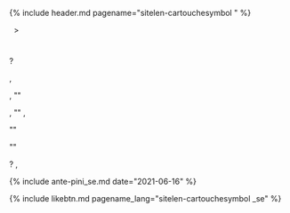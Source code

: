 {% include header.md pagename="sitelen-cartouchesymbol <i class='twa twa-brain'></i><i class='twa twa-waving-hand'></i><i class='twa twa-backhand-index-pointing-down'></i><i class='twa twa-dashing-away'></i><i class='twa twa-waving-hand'></i><i class='twa twa-input-symbols'></i>" %}



<span class="se">[<span style="background-color:#574500;"><i class='twa twa-house'></i></span>](https://joelthomastr.github.io/tokipona/README_se)&nbsp;&nbsp;>&nbsp;&nbsp;<i class='twa twa-page-facing-up'></i><i class='twa twa-backhand-index-pointing-down'></i></span>

# <span class="se"><i class='twa twa-high-voltage'></i><i class='twa twa-shuffle-tracks-button'></i><i class='twa twa-stop-button'></i><i class='twa twa-speaking-head'></i><i class='twa twa-thumbs-up'></i></span>

> <span class="se"><i class='twa twa-backhand-index-pointing-left'></i><i class='twa twa-outbox-tray'></i><i class='twa twa-fast-forward-button'></i><i class='twa twa-page-facing-up'></i><i class='twa twa-backhand-index-pointing-down'></i><i class='twa twa-round-pushpin'></i> [<span style="background-color:#574500;"><i class='twa twa-page-facing-up'></i><i class='twa twa-alarm-clock'></i><i class='twa twa-keycap'></i><i class='twa twa-bread'></i></span>](https://liputenpo.org/lipu-tenpo-nanpa-pan/)</span>

<span class="se">[<span style="background-color:#574500;"><i class='twa twa-page-facing-up'></i><i class='twa twa-alarm-clock'></i><i class='twa twa-keycap'></i><i class='twa twa-crescent-moon'></i></span>](https://liputenpo.org/lipu-tenpo-nanpa-mun/) <i class='twa twa-upwards-button'></i><i class='twa twa-backhand-index-pointing-left'></i><i class='twa twa-speaking-head'></i><i class='twa twa-fast-forward-button'></i><i class='twa twa-backhand-index-pointing-down'></i><i class="twa twa-division-sign"></i><i class='twa twa-speaking-head'></i><i class='twa twa-thumbs-up'></i><i class='twa twa-play-button'></i><i class='twa twa-balance-scale'></i><i class='twa twa-cross-mark'></i><i class='twa twa-framed-picture'></i><i class='twa twa-input-symbols'></i><i class='twa twa-brain'></i><i class='twa twa-waving-hand'></i><i class='twa twa-backhand-index-pointing-down'></i><i class='twa twa-dashing-away'></i><i class='twa twa-waving-hand'></i><i class='twa twa-input-symbols'></i><i class='twa twa-play-button'></i><i class='twa twa-balance-scale'></i><i class='twa twa-framed-picture'></i><i class='twa twa-input-symbols'></i><i class='twa twa-raised-hand'></i><i class='twa twa-anchor'></i><i class='twa twa-framed-picture'></i><i class='twa twa-record-button'></i><i class='twa twa-backhand-index-pointing-down'></i><i class='twa twa-anchor'></i><i class='twa twa-input-symbols'></i><i class="twa twa-minus-sign"></i><i class='twa twa-backhand-index-pointing-down'></i><i class='twa twa-play-button'></i><i class='twa twa-right-arrow-curving-left'></i><i class='twa twa-backhand-index-pointing-down'></i><i class="twa twa-division-sign"></i><i class='twa twa-speaking-head'></i><i class='twa twa-thumbs-up'></i><i class='twa twa-play-button'></i><i class='twa twa-handbag'></i><i class='twa twa-cross-mark'></i><i class='twa twa-fast-forward-button'></i><i class='twa twa-speech-balloon'></i><i class='twa twa-left-arrow-curving-right'></i><i class='twa twa-spiral-shell'></i><i class='twa twa-infinity'></i><i class='twa twa-stop-button'></i><i class='twa twa-face-without-mouth'></i><i class='twa twa-bust-in-silhouette'></i><i class="twa twa-minus-sign"></i><i class='twa twa-bust-in-silhouette'></i><i class='twa twa-play-button'></i><i class='twa twa-thought-balloon'></i><i class='twa twa-speaking-head'></i><i class='twa twa-fast-forward-button'></i><i class='twa twa-brain'></i><i class='twa twa-elephant'></i><i class='twa twa-wrench'></i><i class='twa twa-speaking-head'></i><i class='twa twa-thumbs-up'></i><i class='twa twa-upwards-button'></i><i class='twa twa-bust-in-silhouette'></i><i class='twa twa-play-button'></i><i class='twa twa-thought-balloon'></i><i class='twa twa-wrench'></i><i class='twa twa-busts-in-silhouette'></i><i class='twa twa-speech-balloon'></i><i class="twa twa-minus-sign"></i></span>

<span class="se"><i class='twa twa-framed-picture'></i><i class='twa twa-input-symbols'></i><i class='twa twa-brain'></i><i class='twa twa-waving-hand'></i><i class='twa twa-backhand-index-pointing-down'></i><i class='twa twa-dashing-away'></i><i class='twa twa-waving-hand'></i><i class='twa twa-input-symbols'></i><i class='twa twa-play-button'></i><i class='twa twa-handbag'></i><i class='twa twa-fast-forward-button'></i><i class='twa twa-spiral-shell'></i><i class='twa twa-thumbs-up'></i><i class='twa twa-open-hands'></i><i class="twa twa-minus-sign"></i><i class='twa twa-thinking-face'></i><i class='twa twa-framed-picture'></i><i class='twa twa-input-symbols'></i><i class='twa twa-raised-hand'></i><i class='twa twa-anchor'></i><i class='twa twa-framed-picture'></i><i class='twa twa-record-button'></i><i class='twa twa-backhand-index-pointing-down'></i><i class='twa twa-anchor'></i><i class='twa twa-input-symbols'></i><i class='twa twa-play-button'></i><i class='twa twa-handbag'></i><i class='twa twa-fast-forward-button'></i><i class='twa twa-spiral-shell'></i><i class='twa twa-thumbs-up'></i><i class='twa twa-open-hands'></i><i class='twa twa-shuffle-tracks-button'></i><i class='twa twa-fast-forward-button'></i><i class='twa twa-high-voltage'></i><i class='twa twa-shuffle-tracks-button'></i><i class="twa twa-minus-sign"></i><i class='twa twa-speaking-head'></i><i class='twa twa-shuffle-tracks-button'></i><i class='twa twa-stop-button'></i><i class='twa twa-speaking-head'></i><i class='twa twa-thumbs-up'></i><i class='twa twa-play-button'></i><i class='twa twa-thumbs-up'></i><i class="twa twa-minus-sign"></i><i class='twa twa-backhand-index-pointing-up'></i><i class='twa twa-infinity'></i><i class='twa twa-play-button'></i><i class='twa twa-balance-scale'></i><i class='twa twa-framed-picture'></i><i class='twa twa-input-symbols'></i><i class='twa twa-brain'></i><i class='twa twa-waving-hand'></i><i class='twa twa-backhand-index-pointing-down'></i><i class='twa twa-dashing-away'></i><i class='twa twa-waving-hand'></i><i class='twa twa-input-symbols'></i><i class="twa twa-minus-sign"></i><i class='twa twa-thinking-face'></i><i class='twa twa-speaking-head'></i><i class='twa twa-thumbs-up'></i><i class='twa twa-thinking-face'></i><i class='twa twa-play-button'></i><i class='twa twa-balance-scale'></i><i class='twa twa-framed-picture'></i><i class='twa twa-input-symbols'></i><i class='twa twa-raised-hand'></i><i class='twa twa-anchor'></i><i class='twa twa-framed-picture'></i><i class='twa twa-record-button'></i><i class='twa twa-backhand-index-pointing-down'></i><i class='twa twa-anchor'></i><i class='twa twa-input-symbols'></i><i class='twa twa-play-button'></i><i class='twa twa-handbag'></i><i class='twa twa-fast-forward-button'></i><i class='twa twa-high-voltage'></i><i class='twa twa-shuffle-tracks-button'></i><i class='twa twa-balance-scale'></i><i class='twa twa-framed-picture'></i><i class='twa twa-input-symbols'></i><i class='twa twa-raised-hand'></i><i class='twa twa-anchor'></i><i class='twa twa-framed-picture'></i><i class='twa twa-record-button'></i><i class='twa twa-backhand-index-pointing-down'></i><i class='twa twa-anchor'></i><i class='twa twa-input-symbols'></i><i class="twa twa-minus-sign"></i><i class='twa twa-high-voltage'></i><i class='twa twa-backhand-index-pointing-down'></i><i class='twa twa-play-button'></i><i class='twa twa-question-mark'></i>?</span>

<span class="se"><i class='twa twa-keycap'></i><i class='twa twa-index-pointing-up'></i><i class='twa twa-upwards-button'></i>, <i class='twa twa-speaking-head'></i><i class='twa twa-thumbs-up'></i><i class='twa twa-play-button'></i><i class='twa twa-handbag'></i><i class='twa twa-fast-forward-button'></i><i class='twa twa-speech-balloon'></i><i class='twa twa-stop-button'></i><i class='twa twa-open-hands'></i><i class='twa twa-mouse-face'></i><i class="twa twa-minus-sign"></i><i class='twa twa-backhand-index-pointing-down'></i><i class='twa twa-upwards-button'></i><i class='twa twa-bust-in-silhouette'></i><i class='twa twa-play-button'></i><i class='twa twa-flexed-biceps'></i><i class='twa twa-person-walking'></i><i class='twa twa-brain'></i><i class='twa twa-fast-forward-button'></i><i class='twa twa-speaking-head'></i><i class='twa twa-thumbs-up'></i><i class='twa twa-wrench'></i><i class='twa twa-alarm-clock'></i><i class='twa twa-mouse-face'></i><i class="twa twa-minus-sign"></i></span>

<span class="se"><i class='twa twa-keycap'></i><i class='twa twa-victory-hand'></i><i class='twa twa-upwards-button'></i>, <i class='twa twa-speaking-head'></i><i class='twa twa-thumbs-up'></i><i class='twa twa-play-button'></i><i class='twa twa-handbag'></i><i class='twa twa-cross-mark'></i><i class='twa twa-fast-forward-button'></i><i class='twa twa-speech-balloon'></i><i class='twa twa-elephant'></i><i class='twa twa-cyclone'></i><i class="twa twa-minus-sign"></i><i class='twa twa-speaking-head'></i><i class='twa twa-family'></i><i class='twa twa-upwards-button'></i><i class='twa twa-speech-balloon'></i><i class='twa twa-elephant'></i><i class='twa twa-play-button'></i><i class='twa twa-cyclone'></i><i class='twa twa-right-arrow-curving-left'></i><i class='twa twa-backhand-index-pointing-down'></i><i class="twa twa-division-sign"></i><i class='twa twa-bust-in-silhouette'></i><i class='twa twa-play-button'></i><i class='twa twa-wrench'></i><i class='twa twa-backhand-index-pointing-up'></i><i class='twa twa-upwards-button'></i><i class='twa twa-flexed-biceps'></i><i class='twa twa-upwards-button'></i><i class='twa twa-bust-in-silhouette'></i><i class='twa twa-play-button'></i><i class='twa twa-brain'></i><i class='twa twa-cross-mark'></i><i class='twa twa-fast-forward-button'></i><i class='twa twa-dashing-away'></i><i class='twa twa-backhand-index-pointing-up'></i><i class="twa twa-minus-sign"></i><i class='twa twa-bust-in-silhouette'></i><i class='twa twa-play-button'></i><i class='twa twa-ear'></i><i class='twa twa-fast-forward-button'></i><i class='twa twa-speech-balloon'></i><i class='twa twa-elephant'></i><i class='twa twa-backhand-index-pointing-up'></i><i class='twa twa-play-button'></i><i class='twa twa-flexed-biceps'></i><i class='twa twa-speaking-head'></i><i class='twa twa-fast-forward-button'></i><i class='twa twa-backhand-index-pointing-down'></i><i class="twa twa-division-sign"></i> "<i class='twa twa-backhand-index-pointing-left'></i><i class='twa twa-brain'></i><i class='twa twa-fast-forward-button'></i><i class='twa twa-dashing-away'></i><i class='twa twa-stop-button'></i><i class='twa twa-speech-balloon'></i><i class='twa twa-backhand-index-pointing-down'></i><i class="twa twa-minus-sign"></i>" <i class='twa twa-thinking-face'></i><i class='twa twa-backhand-index-pointing-up'></i><i class='twa twa-play-button'></i><i class='twa twa-brain'></i><i class='twa twa-cross-mark'></i><i class="twa twa-minus-sign"></i><i class='twa twa-bust-in-silhouette'></i><i class='twa twa-play-button'></i><i class='twa twa-wrench'></i><i class='twa twa-speaking-head'></i><i class='twa twa-thumbs-up'></i><i class='twa twa-upwards-button'></i><i class='twa twa-backhand-index-pointing-up'></i><i class='twa twa-play-button'></i><i class='twa twa-thought-balloon'></i><i class='twa twa-brain'></i><i class='twa twa-thumbs-up'></i><i class='twa twa-fast-forward-button'></i><i class='twa twa-dashing-away'></i><i class="twa twa-minus-sign"></i><i class='twa twa-bust-in-silhouette'></i><i class='twa twa-play-button'></i><i class='twa twa-wrench'></i><i class='twa twa-speaking-head'></i><i class='twa twa-thumbs-up'></i><i class='twa twa-round-pushpin'></i><i class='twa twa-motorway'></i><i class='twa twa-thumbs-up'></i><i class='twa twa-upwards-button'></i><i class='twa twa-bust-in-silhouette'></i><i class='twa twa-shuffle-tracks-button'></i><i class='twa twa-play-button'></i><i class='twa twa-brain'></i><i class='twa twa-thumbs-up'></i><i class='twa twa-fast-forward-button'></i><i class='twa twa-dashing-away'></i><i class='twa twa-stop-button'></i><i class='twa twa-speaking-head'></i><i class='twa twa-bust-in-silhouette'></i><i class="twa twa-minus-sign"></i></span>

<span class="se"><i class='twa twa-keycap'></i><i class='twa twa-victory-hand'></i><i class='twa twa-index-pointing-up'></i><i class='twa twa-upwards-button'></i>, <i class='twa twa-speaking-head'></i><i class='twa twa-thumbs-up'></i><i class='twa twa-play-button'></i><i class='twa twa-handbag'></i><i class='twa twa-fast-forward-button'></i><i class='twa twa-speech-balloon'></i><i class='twa twa-stop-button'></i><i class='twa twa-open-hands'></i><i class='twa twa-anchor'></i><i class="twa twa-minus-sign"></i><i class='twa twa-backhand-index-pointing-right'></i><i class='twa twa-flexed-biceps'></i><i class='twa twa-speaking-head'></i><i class='twa twa-fast-forward-button'></i><i class='twa twa-backhand-index-pointing-down'></i><i class="twa twa-division-sign"></i> "<i class='twa twa-backhand-index-pointing-down'></i><i class='twa twa-play-button'></i><i class='twa twa-balance-scale'></i><i class='twa twa-speaking-head'></i><i class='twa twa-backhand-index-pointing-right'></i><i class='twa twa-keycap'></i><i class='twa twa-index-pointing-up'></i><i class="twa twa-minus-sign"></i>" <i class='twa twa-cross-mark'></i>, <i class='twa twa-backhand-index-pointing-down'></i><i class='twa twa-play-button'></i><i class='twa twa-spiral-shell'></i><i class='twa twa-shuffle-tracks-button'></i><i class="twa twa-minus-sign"></i><i class='twa twa-speaking-head'></i><i class='twa twa-wrapped-gift'></i><i class='twa twa-open-hands'></i><i class='twa twa-play-button'></i><i class='twa twa-handbag'></i><i class='twa twa-fast-forward-button'></i><i class='twa twa-speech-balloon'></i><i class='twa twa-stop-button'></i><i class='twa twa-open-hands'></i><i class='twa twa-mouse-face'></i><i class="twa twa-minus-sign"></i><i class='twa twa-thinking-face'></i><i class='twa twa-speaking-head'></i><i class='twa twa-wrapped-gift'></i><i class='twa twa-open-hands'></i><i class='twa twa-upwards-button'></i><i class='twa twa-backhand-index-pointing-right'></i><i class='twa twa-flexed-biceps'></i><i class='twa twa-raised-fist'></i><i class='twa twa-fast-forward-button'></i><i class='twa twa-speech-balloon'></i><i class='twa twa-wrapped-gift'></i><i class='twa twa-wrench'></i><i class='twa twa-motorway'></i><i class='twa twa-backhand-index-pointing-down'></i><i class="twa twa-division-sign"></i><i class='twa twa-backhand-index-pointing-right'></i><i class='twa twa-index-pointing-up'></i><i class='twa twa-fast-forward-button'></i><i class='twa twa-speech-balloon'></i><i class='twa twa-open-hands'></i><i class='twa twa-yin-yang'></i><i class='twa twa-speaker-low-volume'></i><i class='twa twa-open-hands'></i><i class="twa twa-minus-sign"></i><i class='twa twa-thinking-face'></i><i class='twa twa-speaking-head'></i><i class='twa twa-thumbs-up'></i><i class='twa twa-play-button'></i><i class='twa twa-balance-scale'></i><i class='twa twa-framed-picture'></i><i class='twa twa-input-symbols'></i><i class='twa twa-raised-hand'></i><i class='twa twa-anchor'></i><i class='twa twa-framed-picture'></i><i class='twa twa-record-button'></i><i class='twa twa-backhand-index-pointing-down'></i><i class='twa twa-anchor'></i><i class='twa twa-input-symbols'></i><i class="twa twa-minus-sign"></i><i class='twa twa-keycap'></i><i class='twa twa-stop-button'></i><i class='twa twa-framed-picture'></i><i class='twa twa-infinity'></i><i class='twa twa-stop-button'></i><i class='twa twa-framed-picture'></i><i class='twa twa-input-symbols'></i><i class='twa twa-raised-hand'></i><i class='twa twa-anchor'></i><i class='twa twa-framed-picture'></i><i class='twa twa-record-button'></i><i class='twa twa-backhand-index-pointing-down'></i><i class='twa twa-anchor'></i><i class='twa twa-input-symbols'></i><i class='twa twa-play-button'></i><i class='twa twa-anchor'></i><i class="twa twa-minus-sign"></i><i class='twa twa-balance-scale'></i><i class='twa twa-backhand-index-pointing-down'></i><i class='twa twa-upwards-button'></i><i class='twa twa-keycap'></i><i class='twa twa-stop-button'></i><i class='twa twa-speech-balloon'></i><i class='twa twa-infinity'></i><i class='twa twa-stop-button'></i><i class='twa twa-speaking-head'></i><i class='twa twa-thumbs-up'></i><i class='twa twa-play-button'></i><i class='twa twa-anchor'></i><i class="twa twa-minus-sign"></i></span>

<span class="se"><i class='twa twa-anchor'></i><i class='twa twa-stop-button'></i><i class='twa twa-open-hands'></i><i class='twa twa-speech-balloon'></i><i class='twa twa-play-button'></i><i class='twa twa-outbox-tray'></i><i class='twa twa-fast-forward-button'></i><i class='twa twa-high-voltage'></i><i class='twa twa-shuffle-tracks-button'></i><i class='twa twa-left-arrow-curving-right'></i><i class='twa twa-speaking-head'></i><i class='twa twa-thumbs-up'></i><i class='twa twa-right-arrow-curving-left'></i><i class='twa twa-backhand-index-pointing-down'></i><i class="twa twa-division-sign"></i><i class='twa twa-bust-in-silhouette'></i><i class='twa twa-stop-button'></i><i class='twa twa-speaking-head'></i><i class='twa twa-thumbs-up'></i><i class='twa twa-play-button'></i><i class='twa twa-red-heart'></i><i class='twa twa-fast-forward-button'></i><i class='twa twa-backhand-index-pointing-down'></i><i class="twa twa-division-sign"></i> "<i class='twa twa-backhand-index-pointing-left'></i><i class='twa twa-flexed-biceps'></i><i class='twa twa-thumbs-up'></i><i class='twa twa-fast-forward-button'></i><i class='twa twa-brain'></i><i class='twa twa-infinity'></i><i class="twa twa-minus-sign"></i><i class='twa twa-backhand-index-pointing-left'></i><i class='twa twa-eyes'></i><i class='twa twa-fast-forward-button'></i><i class='twa twa-spiral-shell'></i><i class='twa twa-cyclone'></i><i class='twa twa-wrapped-gift'></i><i class='twa twa-upwards-button'></i><i class='twa twa-backhand-index-pointing-left'></i><i class='twa twa-red-heart'></i><i class='twa twa-thumbs-down'></i><i class='twa twa-cross-mark'></i><i class='twa twa-right-arrow-curving-left'></i><i class='twa twa-backhand-index-pointing-up'></i><i class="twa twa-minus-sign"></i><i class='twa twa-backhand-index-pointing-left'></i><i class='twa twa-brain'></i><i class='twa twa-fast-forward-button'></i><i class='twa twa-backhand-index-pointing-down'></i><i class="twa twa-division-sign"></i><i class='twa twa-backhand-index-pointing-left'></i><i class='twa twa-person-walking'></i><i class='twa twa-brain'></i><i class='twa twa-fast-forward-button'></i><i class='twa twa-backhand-index-pointing-up'></i><i class='twa twa-upwards-button'></i><i class='twa twa-backhand-index-pointing-left'></i><i class='twa twa-flexed-biceps'></i><i class='twa twa-thumbs-up'></i><i class='twa twa-fast-forward-button'></i><i class='twa twa-backhand-index-pointing-up'></i><i class='twa twa-wrench'></i><i class='twa twa-speech-balloon'></i><i class='twa twa-stop-button'></i><i class='twa twa-speaking-head'></i><i class='twa twa-thumbs-up'></i><i class="twa twa-minus-sign"></i>"</span>

<span class="se"><i class='twa twa-bust-in-silhouette'></i><i class='twa twa-play-button'></i><i class='twa twa-flexed-biceps'></i><i class='twa twa-wrench'></i><i class='twa twa-speech-balloon'></i><i class='twa twa-stop-button'></i><i class='twa twa-open-hands'></i><i class='twa twa-anchor'></i><i class='twa twa-left-arrow-curving-right'></i><i class='twa twa-spiral-shell'></i><i class='twa twa-infinity'></i><i class="twa twa-minus-sign"></i><i class='twa twa-backhand-index-pointing-down'></i><i class='twa twa-play-button'></i><i class='twa twa-motorway'></i><i class='twa twa-elephant'></i><i class="twa twa-minus-sign"></i><i class='twa twa-flexed-biceps'></i><i class='twa twa-upwards-button'></i><i class='twa twa-person-walking'></i><i class='twa twa-brain'></i><i class='twa twa-stop-button'></i><i class='twa twa-motorway'></i><i class='twa twa-backhand-index-pointing-down'></i><i class='twa twa-play-button'></i><i class='twa twa-thought-balloon'></i><i class='twa twa-fast-forward-button'></i><i class='twa twa-high-voltage'></i><i class='twa twa-face-without-mouth'></i><i class='twa twa-open-hands'></i><i class="twa twa-minus-sign"></i><i class='twa twa-thinking-face'></i><i class='twa twa-chequered-flag'></i><i class='twa twa-upwards-button'></i><i class='twa twa-brain'></i><i class='twa twa-stop-button'></i><i class='twa twa-motorway'></i><i class='twa twa-backhand-index-pointing-down'></i><i class='twa twa-play-button'></i><i class='twa twa-airplane-departure'></i><i class='twa twa-fast-forward-button'></i><i class='twa twa-brain'></i><i class='twa twa-collision'></i><i class='twa twa-right-arrow-curving-left'></i><i class='twa twa-face-without-mouth'></i><i class='twa twa-bust-in-silhouette'></i><i class="twa twa-minus-sign"></i><i class='twa twa-brain'></i><i class='twa twa-collision'></i><i class='twa twa-play-button'></i><i class='twa twa-backhand-index-pointing-down'></i><i class="twa twa-division-sign"></i> "<i class='twa twa-speech-balloon'></i><i class='twa twa-spiral-shell'></i><i class='twa twa-plus-sign'></i><i class='twa twa-spiral-shell'></i><i class='twa twa-play-button'></i><i class='twa twa-balance-scale'></i><i class="twa twa-minus-sign"></i><i class='twa twa-spiral-shell'></i><i class='twa twa-index-pointing-up'></i><i class='twa twa-play-button'></i><i class='twa twa-handbag'></i><i class='twa twa-fast-forward-button'></i><i class='twa twa-speech-balloon'></i><i class='twa twa-index-pointing-up'></i><i class="twa twa-minus-sign"></i><i class='twa twa-speech-balloon'></i><i class='twa twa-index-pointing-up'></i><i class='twa twa-play-button'></i><i class='twa twa-left-arrow-curving-right'></i><i class='twa twa-spiral-shell'></i><i class='twa twa-index-pointing-up'></i><i class="twa twa-minus-sign"></i>" <i class='twa twa-bust-in-silhouette'></i><i class='twa twa-stop-button'></i><i class='twa twa-speaking-head'></i><i class='twa twa-thumbs-up'></i><i class='twa twa-play-button'></i><i class='twa twa-airplane-departure'></i><i class='twa twa-fast-forward-button'></i><i class='twa twa-brain'></i><i class='twa twa-speech-balloon'></i><i class='twa twa-collision'></i><i class='twa twa-backhand-index-pointing-down'></i><i class='twa twa-right-arrow-curving-left'></i><i class='twa twa-face-without-mouth'></i><i class='twa twa-backhand-index-pointing-up'></i><i class="twa twa-minus-sign"></i><i class='twa twa-backhand-index-pointing-up'></i><i class='twa twa-play-button'></i><i class='twa twa-person-walking'></i><i class='twa twa-brain'></i><i class='twa twa-fast-forward-button'></i><i class='twa twa-brain'></i><i class='twa twa-speech-balloon'></i><i class='twa twa-thumbs-up'></i><i class="twa twa-minus-sign"></i><i class='twa twa-brain'></i><i class='twa twa-speech-balloon'></i><i class='twa twa-thumbs-up'></i><i class='twa twa-play-button'></i><i class='twa twa-backhand-index-pointing-down'></i><i class="twa twa-division-sign"></i><i class='twa twa-speech-balloon'></i><i class='twa twa-play-button'></i><i class='twa twa-gear'></i><i class='twa twa-speaking-head'></i><i class='twa twa-thinking-face'></i><i class="twa twa-minus-sign"></i></span>

<span class="se"><i class='twa twa-backhand-index-pointing-down'></i><i class='twa twa-play-button'></i><i class='twa twa-elephant'></i><i class='twa twa-right-arrow-curving-left'></i><i class='twa twa-question-mark'></i>? <i class='twa twa-red-heart'></i><i class='twa twa-plus-sign'></i><i class='twa twa-brain'></i><i class='twa twa-bust-in-silhouette'></i><i class='twa twa-play-button'></i><i class='twa twa-balance-scale'></i><i class='twa twa-monkey'></i><i class="twa twa-minus-sign"></i><i class='twa twa-monkey'></i><i class='twa twa-play-button'></i><i class='twa twa-thought-balloon'></i><i class='twa twa-left-arrow-curving-right'></i><i class='twa twa-desert-island'></i><i class='twa twa-infinity'></i><i class="twa twa-minus-sign"></i><i class='twa twa-monkey'></i><i class='twa twa-play-button'></i><i class='twa twa-thought-balloon'></i><i class='twa twa-cross-mark'></i><i class='twa twa-anchor'></i><i class='twa twa-round-pushpin'></i><i class='twa twa-package'></i><i class="twa twa-minus-sign"></i><i class='twa twa-monkey'></i><i class='twa twa-play-button'></i><i class='twa twa-flexed-biceps'></i><i class='twa twa-cross-mark'></i><i class='twa twa-left-arrow-curving-right'></i><i class='twa twa-right-arrow-curving-left'></i><i class='twa twa-package'></i><i class='twa twa-upwards-button'></i><i class='twa twa-backhand-index-pointing-up'></i><i class='twa twa-play-button'></i><i class='twa twa-red-heart'></i><i class='twa twa-thumbs-down'></i><i class="twa twa-minus-sign"></i><i class='twa twa-package'></i><i class='twa twa-thumbs-down'></i><i class='twa twa-backhand-index-pointing-down'></i><i class='twa twa-play-button'></i><i class='twa twa-balance-scale'></i><i class='twa twa-brain'></i><i class='twa twa-speech-balloon'></i><i class='twa twa-collision'></i><i class="twa twa-minus-sign"></i><i class='twa twa-bust-in-silhouette'></i><i class='twa twa-play-button'></i><i class='twa twa-handbag'></i><i class='twa twa-fast-forward-button'></i><i class='twa twa-brain'></i><i class='twa twa-speech-balloon'></i><i class='twa twa-collision'></i><i class='twa twa-upwards-button'></i><i class='twa twa-red-heart'></i><i class='twa twa-backhand-index-pointing-up'></i><i class='twa twa-plus-sign'></i><i class='twa twa-brain'></i><i class='twa twa-backhand-index-pointing-up'></i><i class='twa twa-play-button'></i><i class='twa twa-flexed-biceps'></i><i class='twa twa-cross-mark'></i><i class='twa twa-left-arrow-curving-right'></i><i class='twa twa-spiral-shell'></i><i class='twa twa-wrapped-gift'></i><i class='twa twa-infinity'></i><i class="twa twa-minus-sign"></i><i class='twa twa-brain'></i><i class='twa twa-speech-balloon'></i><i class='twa twa-thumbs-up'></i><i class='twa twa-play-button'></i><i class='twa twa-backhand-index-pointing-down'></i><i class="twa twa-division-sign"></i><i class='twa twa-speech-balloon'></i><i class='twa twa-play-button'></i><i class='twa twa-package'></i><i class='twa twa-cross-mark'></i>, <i class='twa twa-speech-balloon'></i><i class='twa twa-play-button'></i><i class='twa twa-gear'></i><i class="twa twa-minus-sign"></i><i class='twa twa-motorway'></i><i class='twa twa-stop-button'></i><i class='twa twa-speaking-head'></i><i class='twa twa-thumbs-up'></i><i class='twa twa-play-button'></i><i class='twa twa-outbox-tray'></i><i class='twa twa-fast-forward-button'></i><i class='twa twa-brain'></i><i class='twa twa-high-voltage'></i><i class='twa twa-backhand-index-pointing-down'></i><i class='twa twa-left-arrow-curving-right'></i><i class='twa twa-bust-in-silhouette'></i><i class="twa twa-minus-sign"></i></span>

{% include ante-pini_se.md date="2021-06-16" %}

{% include likebtn.md pagename_lang="sitelen-cartouchesymbol <i class='twa twa-brain'></i><i class='twa twa-waving-hand'></i><i class='twa twa-backhand-index-pointing-down'></i><i class='twa twa-dashing-away'></i><i class='twa twa-waving-hand'></i><i class='twa twa-input-symbols'></i>_se" %}
